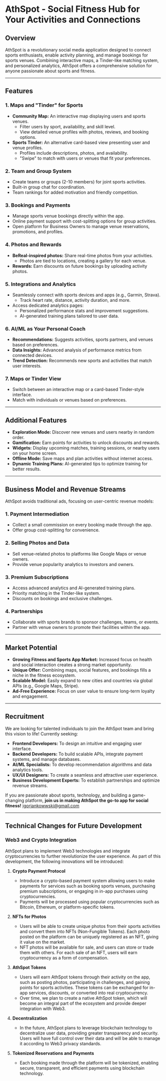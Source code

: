 # AthSpot - Social Fitness Hub for Your Activities and Connections



## Overview
AthSpot is a revolutionary social media application designed to connect sports enthusiasts, enable activity planning, and manage bookings for sports venues. Combining interactive maps, a Tinder-like matching system, and personalized analytics, AthSpot offers a comprehensive solution for anyone passionate about sports and fitness.

---

## Features

### 1. **Maps and "Tinder" for Sports**
- **Community Map:** An interactive map displaying users and sports venues.
  - Filter users by sport, availability, and skill level.
  - View detailed venue profiles with photos, reviews, and booking options.
- **Sports Tinder:** An alternative card-based view presenting user and venue profiles.
  - Profiles include descriptions, photos, and availability.
  - "Swipe" to match with users or venues that fit your preferences.

### 2. **Team and Group System**
- Create teams or groups (2-10 members) for joint sports activities.
- Built-in group chat for coordination.
- Team rankings for added motivation and friendly competition.

### 3. **Bookings and Payments**
- Manage sports venue bookings directly within the app.
- Online payment support with cost-splitting options for group activities.
- Open platform for Business Owners to manage venue reservations, promotions, and profiles.

### 4. **Photos and Rewards**
- **BeReal-inspired photos:** Share real-time photos from your activities.
  - Photos are tied to locations, creating a gallery for each venue.
- **Rewards:** Earn discounts on future bookings by uploading activity photos.

### 5. **Integrations and Analytics**
- Seamlessly connect with sports devices and apps (e.g., Garmin, Strava).
  - Track heart rate, distance, activity duration, and more.
- Access dedicated analytics pages:
  - Personalized performance stats and improvement suggestions.
  - AI-generated training plans tailored to user data.

### 6. **AI/ML as Your Personal Coach**
- **Recommendations:** Suggests activities, sports partners, and venues based on preferences.
- **Data Insights:** Advanced analysis of performance metrics from connected devices.
- **Trend Detection:** Recommends new sports and activities that match user interests.

### 7. **Maps or Tinder View**
- Switch between an interactive map or a card-based Tinder-style interface.
- Match with individuals or venues based on preferences.

---

## Additional Features
- **Exploration Mode:** Discover new venues and users nearby in random order.
- **Gamification:** Earn points for activities to unlock discounts and rewards.
- **Widgets:** Display upcoming matches, training sessions, or nearby users on your home screen.
- **Offline Mode:** Save maps and plan activities without internet access.
- **Dynamic Training Plans:** AI-generated tips to optimize training for better results.

---

## Business Model and Revenue Streams
AthSpot avoids traditional ads, focusing on user-centric revenue models:

### 1. **Payment Intermediation**
- Collect a small commission on every booking made through the app.
- Offer group cost-splitting for convenience.

### 2. **Selling Photos and Data**
- Sell venue-related photos to platforms like Google Maps or venue owners.
- Provide venue popularity analytics to investors and owners.

### 3. **Premium Subscriptions**
- Access advanced analytics and AI-generated training plans.
- Priority matching in the Tinder-like system.
- Discounts on bookings and exclusive challenges.

### 4. **Partnerships**
- Collaborate with sports brands to sponsor challenges, teams, or events.
- Partner with venue owners to promote their facilities within the app.

---

## Market Potential
- **Growing Fitness and Sports App Market:** Increased focus on health and social interaction creates a strong market opportunity.
- **Unique Offer:** Combining maps, social features, and bookings fills a niche in the fitness ecosystem.
- **Scalable Model:** Easily expand to new cities and countries via global APIs (e.g., Google Maps, Stripe).
- **Ad-Free Experience:** Focus on user value to ensure long-term loyalty and engagement.

---

## Recruitment
We are looking for talented individuals to join the AthSpot team and bring this vision to life! Currently seeking:

- **Frontend Developers:** To design an intuitive and engaging user interface.
- **Backend Developers:** To build scalable APIs, integrate payment systems, and manage databases.
- **AI/ML Specialists:** To develop recommendation algorithms and data analytics tools.
- **UX/UI Designers:** To create a seamless and attractive user experience.
- **Business Development Experts:** To establish partnerships and optimize revenue streams.

If you are passionate about sports, technology, and building a game-changing platform, **join us in making AthSpot the go-to app for social fitness!**
igorjankowwski@gmail.com





---

## Technical Changes for Future Development

### Web3 and Crypto Integration

AthSpot plans to implement Web3 technologies and integrate cryptocurrencies to further revolutionize the user experience. As part of this development, the following innovations will be introduced:

1. **Crypto Payment Protocol**
   - Introduce a crypto-based payment system allowing users to make payments for services such as booking sports venues, purchasing premium subscriptions, or engaging in in-app purchases using cryptocurrencies.
   - Payments will be processed using popular cryptocurrencies such as Bitcoin, Ethereum, or platform-specific tokens.

2. **NFTs for Photos**
   - Users will be able to create unique photos from their sports activities and convert them into NFTs (Non-Fungible Tokens). Each photo posted on the platform can be uniquely registered as an NFT, giving it value on the market.
   - NFT photos will be available for sale, and users can store or trade them with others. For each sale of an NFT, users will earn cryptocurrency as a form of compensation.

3. **AthSpot Tokens**
   - Users will earn AthSpot tokens through their activity on the app, such as posting photos, participating in challenges, and gaining points for sports activities. These tokens can be exchanged for in-app services, discounts, or converted into real cryptocurrency.
   - Over time, we plan to create a native AthSpot token, which will become an integral part of the ecosystem and provide deeper integration with Web3.

4. **Decentralization**
   - In the future, AthSpot plans to leverage blockchain technology to decentralize user data, providing greater transparency and security. Users will have full control over their data and will be able to manage it according to Web3 privacy standards.

5. **Tokenized Reservations and Payments**
   - Each booking made through the platform will be tokenized, enabling secure, transparent, and efficient payments using blockchain technology.
